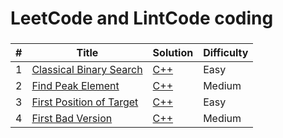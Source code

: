 LeetCode and LintCode coding
========

###




| # | Title | Solution | Difficulty |
|---| ----- | -------- | ---------- |
|1|[Classical Binary Search](https://www.lintcode.com/problem/classical-binary-search/description) | [C++](./leet_lintcode/cpp/lint457_Classical_Binary_Search/Classical_Binary_Search.cpp)|Easy|
|2|[Find Peak Element](https://www.lintcode.com/problem/find-peak-element/description) | [C++](./leet_lintcode/cpp/lint75_Find_Peak_Element/Find_Peak_Element.cpp)|Medium|
|3|[First Position of Target](https://www.lintcode.com/problem/first-position-of-target/description) | [C++](./leet_lintcode/cpp/lint14_First_Position_of_Target/First_Position_of_Target.cpp)|Easy|
|4|[First Bad Version](https://www.lintcode.com/problem/first-bad-version/description) | [C++](./leet_lintcode/cpp/lint74_First_Bad_Version/First_Bad_Version.cpp)|Medium|






























